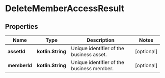 
# DeleteMemberAccessResult

## Properties
| Name | Type | Description | Notes |
| ------------ | ------------- | ------------- | ------------- |
| **assetId** | **kotlin.String** | Unique identifier of the business asset. |  [optional] |
| **memberId** | **kotlin.String** | Unique identifier of the business member. |  [optional] |



